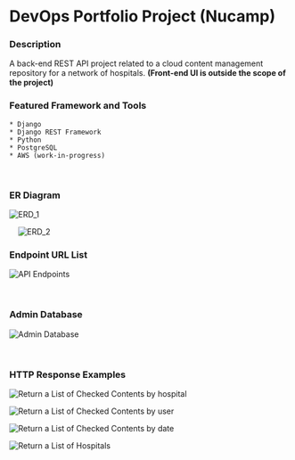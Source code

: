 # DevOps Portfolio Project (Nucamp)

### Description

A back-end REST API project related to a cloud content management repository for a network of hospitals.
**(Front-end UI is outside the scope of the project)**


### Featured Framework and Tools

    * Django 
    * Django REST Framework
    * Python
    * PostgreSQL
    * AWS (work-in-progress)
    
&nbsp;&nbsp;&nbsp;
### ER Diagram 

![ERD_1](https://user-images.githubusercontent.com/11815017/188229548-e8f3bab4-b7f6-44f8-b723-b61d9f9178bb.jpg)

&nbsp;&nbsp;&nbsp;
![ERD_2](https://user-images.githubusercontent.com/11815017/188229724-6549b493-7106-4841-accd-576c0ecef388.jpg)


### Endpoint URL List
![API Endpoints](../../week2/Portfolio%20Project/API%20Endpoints.jpg)

&nbsp;
### Admin Database
![Admin Database](../../week2/Portfolio%20Project/Admin%20Database.jpg)

&nbsp;
### HTTP Response Examples
![Return a List of Checked Contents by hospital](../../week2/Portfolio%20Project/HTTP%20Response%20Confirmations/GET_a%20list%20of%20COC%20by%20hospital.jpg)

![Return a List of Checked Contents by user](../../week2/Portfolio%20Project/HTTP%20Response%20Confirmations/GET_a%20list%20of%20COC%20by%20user.jpg)

![Return a List of Checked Contents by date](../../week2/Portfolio%20Project/HTTP%20Response%20Confirmations/GET_a%20list%20of%20COC%20by%20date.jpg)

![Return a List of Hospitals](../../week2/Portfolio%20Project/HTTP%20Response%20Confirmations/GET_a%20list%20of%20hospitals.jpg)

